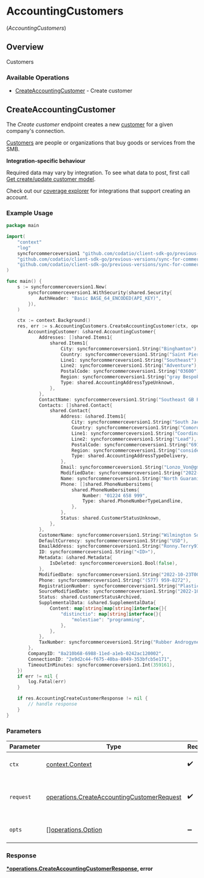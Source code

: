 # AccountingCustomers
(*AccountingCustomers*)

## Overview

Customers

### Available Operations

* [CreateAccountingCustomer](#createaccountingcustomer) - Create customer

## CreateAccountingCustomer

The *Create customer* endpoint creates a new [customer](https://docs.codat.io/accounting-api#/schemas/Customer) for a given company's connection.

[Customers](https://docs.codat.io/accounting-api#/schemas/Customer) are people or organizations that buy goods or services from the SMB.

**Integration-specific behaviour**

Required data may vary by integration. To see what data to post, first call [Get create/update customer model](https://docs.codat.io/accounting-api#/operations/get-create-update-customers-model).

Check out our [coverage explorer](https://knowledge.codat.io/supported-features/accounting?view=tab-by-data-type&dataType=customers) for integrations that support creating an account.


### Example Usage

```go
package main

import(
	"context"
	"log"
	syncforcommerceversion1 "github.com/codatio/client-sdk-go/previous-versions/sync-for-commerce-version-1"
	"github.com/codatio/client-sdk-go/previous-versions/sync-for-commerce-version-1/pkg/models/shared"
	"github.com/codatio/client-sdk-go/previous-versions/sync-for-commerce-version-1/pkg/models/operations"
)

func main() {
    s := syncforcommerceversion1.New(
        syncforcommerceversion1.WithSecurity(shared.Security{
            AuthHeader: "Basic BASE_64_ENCODED(API_KEY)",
        }),
    )

    ctx := context.Background()
    res, err := s.AccountingCustomers.CreateAccountingCustomer(ctx, operations.CreateAccountingCustomerRequest{
        AccountingCustomer: &shared.AccountingCustomer{
            Addresses: []shared.Items1{
                shared.Items1{
                    City: syncforcommerceversion1.String("Binghamton"),
                    Country: syncforcommerceversion1.String("Saint Pierre and Miquelon"),
                    Line1: syncforcommerceversion1.String("Southeast"),
                    Line2: syncforcommerceversion1.String("Adventure"),
                    PostalCode: syncforcommerceversion1.String("03600"),
                    Region: syncforcommerceversion1.String("gray Bespoke Bahamian"),
                    Type: shared.AccountingAddressTypeUnknown,
                },
            },
            ContactName: syncforcommerceversion1.String("Southeast GB Product"),
            Contacts: []shared.Contact{
                shared.Contact{
                    Address: &shared.Items1{
                        City: syncforcommerceversion1.String("South Jackyshire"),
                        Country: syncforcommerceversion1.String("Comoros"),
                        Line1: syncforcommerceversion1.String("Coordinator"),
                        Line2: syncforcommerceversion1.String("Lead"),
                        PostalCode: syncforcommerceversion1.String("69139-7324"),
                        Region: syncforcommerceversion1.String("considering"),
                        Type: shared.AccountingAddressTypeDelivery,
                    },
                    Email: syncforcommerceversion1.String("Lonzo_Von@gmail.com"),
                    ModifiedDate: syncforcommerceversion1.String("2022-10-23T00:00:00.000Z"),
                    Name: syncforcommerceversion1.String("North Guarani"),
                    Phone: []shared.PhoneNumbersitems{
                        shared.PhoneNumbersitems{
                            Number: "01224 658 999",
                            Type: shared.PhoneNumberTypeLandline,
                        },
                    },
                    Status: shared.CustomerStatusUnknown,
                },
            },
            CustomerName: syncforcommerceversion1.String("Wilmington Soft"),
            DefaultCurrency: syncforcommerceversion1.String("USD"),
            EmailAddress: syncforcommerceversion1.String("Ronny.Terry91@yahoo.com"),
            ID: syncforcommerceversion1.String("<ID>"),
            Metadata: &shared.Metadata{
                IsDeleted: syncforcommerceversion1.Bool(false),
            },
            ModifiedDate: syncforcommerceversion1.String("2022-10-23T00:00:00.000Z"),
            Phone: syncforcommerceversion1.String("(577) 959-8272"),
            RegistrationNumber: syncforcommerceversion1.String("Plastic"),
            SourceModifiedDate: syncforcommerceversion1.String("2022-10-23T00:00:00.000Z"),
            Status: shared.CustomerStatusArchived,
            SupplementalData: &shared.SupplementalData{
                Content: map[string]map[string]interface{}{
                    "distinctio": map[string]interface{}{
                        "molestiae": "programming",
                    },
                },
            },
            TaxNumber: syncforcommerceversion1.String("Rubber Androgyne Bronze"),
        },
        CompanyID: "8a210b68-6988-11ed-a1eb-0242ac120002",
        ConnectionID: "2e9d2c44-f675-40ba-8049-353bfcb5e171",
        TimeoutInMinutes: syncforcommerceversion1.Int(359161),
    })
    if err != nil {
        log.Fatal(err)
    }

    if res.AccountingCreateCustomerResponse != nil {
        // handle response
    }
}
```

### Parameters

| Parameter                                                                                                | Type                                                                                                     | Required                                                                                                 | Description                                                                                              |
| -------------------------------------------------------------------------------------------------------- | -------------------------------------------------------------------------------------------------------- | -------------------------------------------------------------------------------------------------------- | -------------------------------------------------------------------------------------------------------- |
| `ctx`                                                                                                    | [context.Context](https://pkg.go.dev/context#Context)                                                    | :heavy_check_mark:                                                                                       | The context to use for the request.                                                                      |
| `request`                                                                                                | [operations.CreateAccountingCustomerRequest](../../models/operations/createaccountingcustomerrequest.md) | :heavy_check_mark:                                                                                       | The request object to use for the request.                                                               |
| `opts`                                                                                                   | [][operations.Option](../../models/operations/option.md)                                                 | :heavy_minus_sign:                                                                                       | The options for this request.                                                                            |


### Response

**[*operations.CreateAccountingCustomerResponse](../../models/operations/createaccountingcustomerresponse.md), error**

